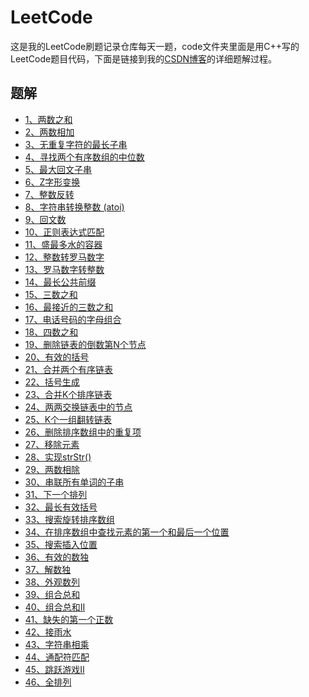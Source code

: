 # LeetCode
这是我的LeetCode刷题记录仓库每天一题，code文件夹里面是用C++写的LeetCode题目代码，下面是链接到我的[CSDN博客](https://blog.csdn.net/revendell/category_9400836.html)的详细题解过程。
## 题解
- [1、两数之和](https://blog.csdn.net/Revendell/article/details/103226344)<br>
- [2、两数相加](https://blog.csdn.net/Revendell/article/details/103230049)<br>
- [3、无重复字符的最长子串](https://blog.csdn.net/Revendell/article/details/103244573)<br>
- [4、寻找两个有序数组的中位数](https://blog.csdn.net/Revendell/article/details/103256310)<br>
- [5、最大回文子串](https://blog.csdn.net/Revendell/article/details/103300317)<br>
- [6、Z字形变换](https://blog.csdn.net/Revendell/article/details/103316424)<br>
- [7、整数反转](https://blog.csdn.net/Revendell/article/details/103316543)<br>
- [8、字符串转换整数 (atoi)](https://blog.csdn.net/Revendell/article/details/103335773)<br>
- [9、回文数](https://blog.csdn.net/Revendell/article/details/103336726)<br>
- [10、正则表达式匹配](https://blog.csdn.net/Revendell/article/details/103394816)<br>
- [11、盛最多水的容器](https://blog.csdn.net/Revendell/article/details/103357034)<br>
- [12、整数转罗马数字](https://blog.csdn.net/Revendell/article/details/103398130)<br>
- [13、罗马数字转整数](https://blog.csdn.net/Revendell/article/details/103406765)<br>
- [14、最长公共前缀](https://blog.csdn.net/Revendell/article/details/103408606)<br>
- [15、三数之和](https://blog.csdn.net/Revendell/article/details/103424913)<br>
- [16、最接近的三数之和](https://blog.csdn.net/Revendell/article/details/103428117)<br>
- [17、电话号码的字母组合](https://blog.csdn.net/Revendell/article/details/103450593)<br>
- [18、四数之和](https://blog.csdn.net/Revendell/article/details/103438442)<br>
- [19、删除链表的倒数第N个节点](https://blog.csdn.net/Revendell/article/details/103444927)<br>
- [20、有效的括号](https://blog.csdn.net/Revendell/article/details/103446886)<br>
- [21、合并两个有序链表](https://blog.csdn.net/Revendell/article/details/103460468)<br>
- [22、括号生成](https://blog.csdn.net/Revendell/article/details/103468918)<br>
- [23、合并K个排序链表](https://blog.csdn.net/Revendell/article/details/103482864)<br>
- [24、两两交换链表中的节点](https://blog.csdn.net/Revendell/article/details/103500685)<br>
- [25、K个一组翻转链表](https://blog.csdn.net/Revendell/article/details/103509921)<br>
- [26、删除排序数组中的重复项](https://blog.csdn.net/Revendell/article/details/103527479)<br>
- [27、移除元素](https://blog.csdn.net/Revendell/article/details/103537223)<br>
- [28、实现strStr()](https://blog.csdn.net/Revendell/article/details/103563947)<br>
- [29、两数相除](https://blog.csdn.net/Revendell/article/details/103579888)<br>
- [30、串联所有单词的子串](https://blog.csdn.net/Revendell/article/details/104981146)<br>
- [31、下一个排列](https://blog.csdn.net/Revendell/article/details/105001888)<br>
- [32、最长有效括号](https://blog.csdn.net/Revendell/article/details/105011706)<br>
- [33、搜索旋转排序数组](https://blog.csdn.net/Revendell/article/details/105028452)<br>
- [34、在排序数组中查找元素的第一个和最后一个位置](https://blog.csdn.net/Revendell/article/details/105049053)<br>
- [35、搜索插入位置](https://blog.csdn.net/Revendell/article/details/103958788)<br>
- [36、有效的数独](https://blog.csdn.net/Revendell/article/details/105074042)<br>
- [37、解数独](https://blog.csdn.net/Revendell/article/details/105102064)<br>
- [38、外观数列](https://blog.csdn.net/Revendell/article/details/105118505)<br>
- [39、组合总和](https://blog.csdn.net/Revendell/article/details/105125318)<br>
- [40、组合总和II](https://blog.csdn.net/Revendell/article/details/105153930)<br>
- [41、缺失的第一个正数](https://blog.csdn.net/Revendell/article/details/105165285)<br>
- [42、接雨水](https://blog.csdn.net/Revendell/article/details/105172091)<br>
- [43、字符串相乘](https://blog.csdn.net/Revendell/article/details/105182535)<br>
- [44、通配符匹配](https://blog.csdn.net/Revendell/article/details/105208661)<br>
- [45、跳跃游戏II](https://blog.csdn.net/Revendell/article/details/105225173)<br>
- [46、全排列](https://blog.csdn.net/Revendell/article/details/105250593)<br>
